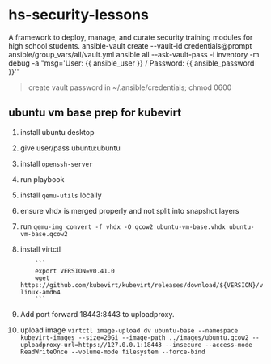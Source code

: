 # hs-security-lessons

A framework to deploy, manage, and curate security training modules for high school students.
ansible-vault create --vault-id credentials@prompt ansible/group_vars/all/vault.yml
ansible all --ask-vault-pass -i inventory -m debug -a "msg='User: {{ ansible_user }} / Password: {{ ansible_password }}'"

> create vault password in ~/.ansible/credentials; chmod 0600

## ubuntu vm base prep for kubevirt

1.  install ubuntu desktop
1.  give user/pass ubuntu:ubuntu
1.  install `openssh-server`
1.  run playbook
1.  install `qemu-utils` locally
1.  ensure vhdx is merged properly and not split into snapshot layers
1.  run `qemu-img convert -f vhdx -O qcow2 ubuntu-vm-base.vhdx ubuntu-vm-base.qcow2`
1.  install virtctl

            ```
            export VERSION=v0.41.0
            wget https://github.com/kubevirt/kubevirt/releases/download/${VERSION}/virtctl-${VERSION}-linux-amd64
            ```

1.  Add port forward 18443:8443 to uploadproxy.
1.  upload image `virtctl image-upload dv ubuntu-base --namespace kubevirt-images --size=20Gi --image-path ../images/ubuntu.qcow2 --uploadproxy-url=https://127.0.0.1:18443 --insecure --access-mode ReadWriteOnce --volume-mode filesystem --force-bind`
